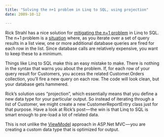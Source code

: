 ```yaml
---
title: "Solving the n+1 problem in Linq to SQL, using projection"
date: 2009-10-12

---
```


Rick Strahl has a nice solution for [mitigating the n+1 problem](http://west-wind.com/weblog/posts/38838.aspx) in Linq to SQL. The n+1 problem is a [situation](http://www.pbell.com/index.cfm/2006/9/17/Understanding-the-n1-query-problem) where, as you iterate over a set of query results in a list view, one or more additional database queries are fired for each row in the list. Since database calls are relatively expensive, you want to keep these to a minimum.

Things like Linq to SQL make this an easy mistake to make. There is nothing in the syntax that warns you about the problem. If, for each row of your query result for Customers, you access the related Customer.Orders collection, you’ll fire a new query on each row. The code will look clean, but your database gets hammered.

Rick’s solution uses “projection”, which essentially means that you define a new data type for your particular output. So instead of iterating through a list of Customer, we might create a new CustomerReportEntry class just for that purpose. Have a look at Rick’s post — the win is that Linq to SQL is smart enough to pre-load a lot of related data.

This is not unlike the [ViewModel](http://stephenwalther.com/blog/archive/2009/04/13/asp.net-mvc-tip-50-ndash-create-view-models.aspx) approach in ASP.Net MVC — you are creating a custom data type that is optimized for output.
